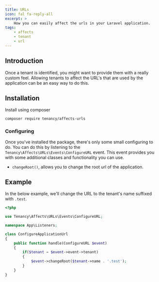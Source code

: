 ```yaml
---
title: URLs
icon: fal fa-reply-all
excerpt: >
    How you can easily affect the urls in your Laravel application.
tags:
    - affects
    - tenant
    - url
---
```


## Introduction
Once a tenant is identified, you might want to provide them with a really custom feel. Allowing tenants to affect the URL's that are used by the application can be an easy way to do this.


## Installation
Install using composer
```bash
composer require tenancy/affects-urls
```


### Configuring
Once you've installed the package, there's only some small configuring to do. You can do this by listening to the `Tenancy\Affects\URLs\Events\ConfigureURL` event. This event provides you with some additional classes and functionality you can use.
- `changeRoot()`, allows you to change the root url of the application.

## Example
In the below example, we'll change the URL to the tenant's name suffixed with `.test`.
```php
<?php

use Tenancy\Affects\URLs\Events\ConfigureURL;

namespace App\Listeners;

class ConfigureApplicationUrl
{
    public function handle(ConfigureURL $event)
    {
        if($tenant = $event->event->tenant)
        {
            $event->changeRoot($tenant->name . '.test');
        }
    }
}
```